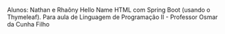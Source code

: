 Alunos: Nathan e Rhaôny 
 Hello Name HTML com Spring Boot (usando o Thymeleaf).
 Para aula de Linguagem de Programação II - Professor Osmar da Cunha Filho
